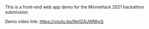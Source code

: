 This is a front-end web app demo for the MinneHack 2021 hackathon submission.

Demo video link: https://youtu.be/Ng1ZAJWMjvQ 
